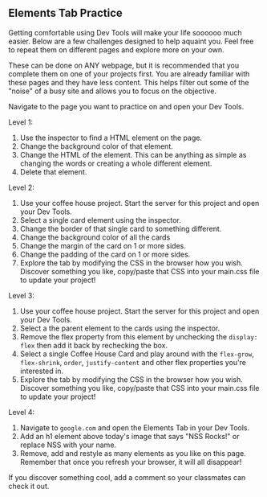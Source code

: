 ## Elements Tab Practice

Getting comfortable using Dev Tools will make your life soooooo much easier.  Below are a few challenges designed to help aquaint you.  Feel free to repeat them on different pages and explore more on your own.  

These can be done on ANY webpage, but it is recommended that you complete them on one of your projects first.  You are already familiar with these pages and they have less content.  This helps filter out some of the "noise" of a busy site and allows you to focus on the objective.

Navigate to the page you want to practice on and open your Dev Tools.  

Level 1:

1. Use the inspector to find a HTML element on the page.
1. Change the background color of that element.
1. Change the HTML of the element.  This can be anything as simple as changing the words or creating a whole different element.  
1. Delete that element.

Level 2:

1. Use your coffee house project. Start the server for this project and open your Dev Tools.
1. Select a single card element using the inspector.
1. Change the border of that single card to something different.
1. Change the background color of all the cards
1. Change the margin of the card on 1 or more sides.
1. Change the padding of the card on 1 or more sides.
1. Explore the tab by modifying the CSS in the browser how you wish.  Discover something you like, copy/paste that CSS into your main.css file to update your project!


Level 3: 
1. Use your coffee house project. Start the server for this project and open your Dev Tools.
1. Select a the parent element to the cards using the inspector.
1. Remove the flex property from this element by unchecking the `display: flex` then add it back by rechecking the box.
1. Select a single Coffee House Card and play around with the `flex-grow`, `flex-shrink`, `order`, `justify-content` and other flex properties you're interested in.
1. Explore the tab by modifying the CSS in the browser how you wish.  Discover something you like, copy/paste that CSS into your main.css file to update your project!

Level 4: 
1. Navigate to `google.com` and open the Elements Tab in your Dev Tools.
1. Add an h1 element above today's image that says "NSS Rocks!" or replace NSS with your name.
1. Remove, add and restyle as many elements as you like on this page.  Remember that once you refresh your browser, it will all disappear!

If you discover something cool, add a comment so your classmates can check it out.  

